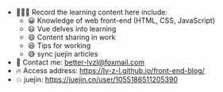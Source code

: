 - 🧑🏼‍💻 Record the learning content here
  include:
  - 😀 Knowledge of web front-end (HTML, CSS, JavaScript)
  - 😃 Vue delves into learning
  - 😄 Content sharing in work
  - 😆 Tips for working
  - 😅 sync juejin articles
- 📇 Contact me: better-lvzl@foxmail.com
- 🔥 Access address: https://lv-z-l.github.io/front-end-blog/
- 💥 juejin: https://juejin.cn/user/1055186511205390
  
